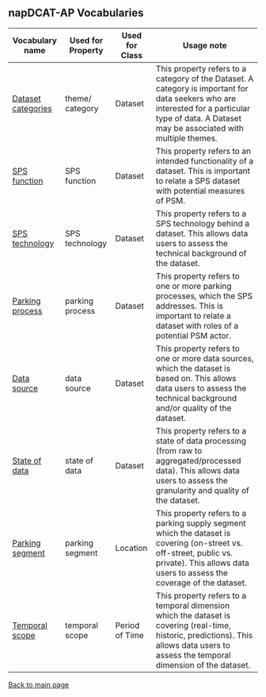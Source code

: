 ## napDCAT-AP Vocabularies

Vocabulary name | Used for Property | Used for Class | Usage note
--------------- | ----------------- | -------------- | ----------
[Dataset categories](https://peterlubrich.github.io/spsDCAT-AP/vocabularies/datasetCategories) | theme/ category | Dataset | This property refers to a category of the Dataset. A category is important for data seekers who are interested for a particular type of data. A Dataset may be associated with multiple themes. 
[SPS function](https://peterlubrich.github.io/spsDCAT-AP/vocabularies/spsFunction) | SPS function | Dataset | This property refers to an intended functionality of a dataset. This is important to relate a SPS dataset with potential measures of PSM.
[SPS technology](https://peterlubrich.github.io/spsDCAT-AP/vocabularies/spsTechnology) | SPS technology | Dataset | This property refers to a SPS technology behind a dataset. This allows data users to assess the technical background of the dataset.
[Parking process](https://peterlubrich.github.io/spsDCAT-AP/vocabularies/parkingProcess) | parking process | Dataset | This property refers to one or more parking processes, which the SPS addresses. This is important to relate a dataset with roles of a potential PSM actor. 
[Data source](https://peterlubrich.github.io/spsDCAT-AP/vocabularies/dataSource) | data source | Dataset | This property refers to one or more data sources, which the dataset is based on. This allows data users to assess the technical background and/or quality of the dataset.
[State of data](https://peterlubrich.github.io/spsDCAT-AP/vocabularies/stateOfdata) | state of data | Dataset | This property refers to a state of data processing (from raw to aggregated/processed data). This allows data users to assess the granularity and quality of the dataset.
[Parking segment](https://peterlubrich.github.io/spsDCAT-AP/vocabularies/parkingSegment) | parking segment | Location | This property refers to a parking supply segment which the dataset is covering (on-street vs. off-street, public vs. private). This allows data users to assess the coverage of the dataset.
[Temporal scope](https://peterlubrich.github.io/spsDCAT-AP/vocabularies/temporalScope) | temporal scope | Period of Time | This property refers to a temporal dimension which the dataset is covering (real-time, historic, predictions). This allows data users to assess the temporal dimension of the dataset.




[Back to main page](https://eueip.github.io/napDCAT-AP/)

